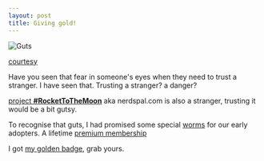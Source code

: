 ```yaml
---
layout: post
title: Giving gold!
---
```


![Guts](https://nicklopez322.files.wordpress.com/2014/03/stranger-danger.jpg)

[courtesy](https://nicklopez322.wordpress.com/)

Have you seen that fear in someone's eyes when they need to trust a stranger. I have seen that. Trusting a stranger? a danger?

[project **#RocketToTheMoon**](https://nerdspal.com) aka nerdspal.com is also a stranger, trusting it would be a bit gutsy. 

To recognise that guts, I had promised some special [worms](http://getworm.com/startup/nerdspal/) for our early adopters. A lifetime [premium membership](http://blogx.nerdspal.com/go-premium/)

I got [my golden badge](https://nerdspal.com/Account/Profile/42/xameeramir), grab yours.
